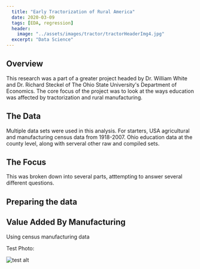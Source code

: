 ```yaml
---
  title: "Early Tractorization of Rural America"
  date: 2020-03-09
  tags: [EDA, regression]
  header:
    image: "../assets/images/tractor/tractorHeaderImg4.jpg"
  excerpt: "Data Science"
---
```


## Overview

This research was a part of a greater project headed by Dr. William White and Dr. Richard Steckel of The Ohio State University's Department of Economics. The core focus of the project was to look at the ways education was affected by tractorization and rural manufacturing.

## The Data

Multiple data sets were used in this analysis. For starters, USA agricultural and manufacturing census data from 1918-2007. Ohio education data at the county level, along with serveral other raw and compiled sets.

## The Focus

This was broken down into several parts, atttempting to answer several different questions.


## Preparing the data


## Value Added By Manufacturing

Using census manufacturing data

Test Photo:

<img src="{{ site.url }}{{ site.baseurl}}/assets/images/tractor/TractorVsEduPlots/50_54.png" alt="test alt">
